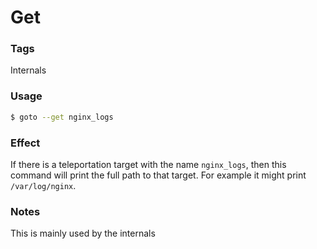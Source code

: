 # Get

### Tags

Internals

### Usage

```bash
$ goto --get nginx_logs
```
### Effect

If there is a teleportation target with the name `nginx_logs`, then this command
will print the full path to that target. For example it might print
`/var/log/nginx`.

### Notes

This is mainly used by the internals
